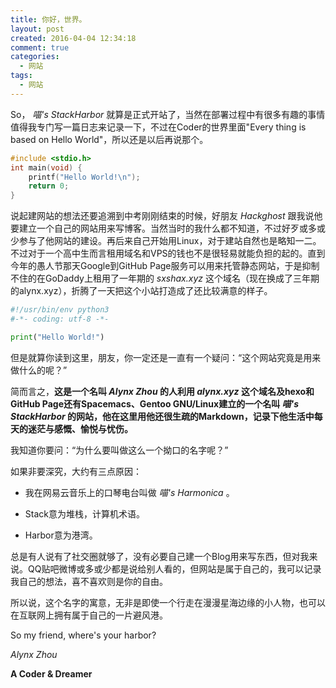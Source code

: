 ```yaml
---
title: 你好，世界。
layout: post
created: 2016-04-04 12:34:18
comment: true
categories:
  - 网站
tags:
  - 网站
---
```

So， *喵's StackHarbor* 就算是正式开站了，当然在部署过程中有很多有趣的事情值得我专门写一篇日志来记录一下，不过在Coder的世界里面"Every thing is based on Hello World"，所以还是以后再说那个。   

<!--more-->

``` c
#include <stdio.h>
int main(void) {
    printf("Hello World!\n");
    return 0;
}
```

说起建网站的想法还要追溯到中考刚刚结束的时候，好朋友 *Hackghost* 跟我说他要建立一个自己的网站用来写博客。当然当时的我什么都不知道，不过好歹或多或少参与了他网站的建设。再后来自己开始用Linux，对于建站自然也是略知一二。不过对于一个高中生而言租用域名和VPS的钱也不是很轻易就能负担的起的。直到今年的愚人节那天Google到GitHub Page服务可以用来托管静态网站，于是抑制不住的在GoDaddy上租用了一年期的 *sxshax.xyz* 这个域名（现在换成了三年期的alynx.xyz），折腾了一天把这个小站打造成了还比较满意的样子。   

``` python
#!/usr/bin/env python3
#-*- coding: utf-8 -*-

print("Hello World!")
```

但是就算你读到这里，朋友，你一定还是一直有一个疑问：“这个网站究竟是用来做什么的呢？”   

简而言之，**这是一个名叫 *Alynx Zhou* 的人利用 *alynx.xyz* 这个域名及hexo和GitHub Page还有Spacemacs、Gentoo GNU/Linux建立的一个名叫 *喵's StackHarbor* 的网站，他在这里用他还很生疏的Markdown，记录下他生活中每天的迷茫与感慨、愉悦与忧伤。**   

我知道你要问：“为什么要叫做这么一个拗口的名字呢？”   

如果非要深究，大约有三点原因：  

-   我在网易云音乐上的口琴电台叫做 *喵's Harmonica* 。

-   Stack意为堆栈，计算机术语。

-   Harbor意为港湾。   

总是有人说有了社交圈就够了，没有必要自己建一个Blog用来写东西，但对我来说。QQ贴吧微博或多或少都是说给别人看的，但网站是属于自己的，我可以记录我自己的想法，喜不喜欢则是你的自由。   

所以说，这个名字的寓意，无非是即使一个行走在漫漫星海边缘的小人物，也可以在互联网上拥有属于自己的一片避风港。   

So my friend, where's your harbor?   

*Alynx Zhou*

**A Coder & Dreamer**
